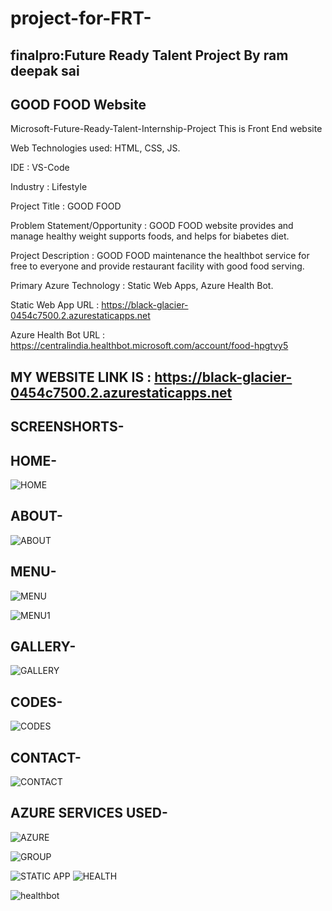 # project-for-FRT-
## finalpro:Future Ready Talent Project By ram deepak sai
##   GOOD FOOD Website

Microsoft-Future-Ready-Talent-Internship-Project This is Front End website

Web Technologies used: HTML, CSS, JS.

IDE           : VS-Code

Industry      : Lifestyle

Project Title : GOOD FOOD

Problem Statement/Opportunity : GOOD FOOD website provides and manage healthy weight supports foods, and helps for  biabetes  diet.

Project Description           : GOOD FOOD maintenance the healthbot service for free to everyone and provide restaurant facility with good food serving.

Primary Azure Technology      :  Static Web Apps, Azure Health Bot.

Static Web App URL : https://black-glacier-0454c7500.2.azurestaticapps.net

Azure Health Bot URL : https://centralindia.healthbot.microsoft.com/account/food-hpgtvy5



## MY WEBSITE LINK IS :  https://black-glacier-0454c7500.2.azurestaticapps.net
## SCREENSHORTS-
## HOME-

![HOME](https://user-images.githubusercontent.com/123452411/217706433-ba9ec4ae-9a78-4b30-9f93-12d0c8b12d2d.jpg)


## ABOUT-

![ABOUT](https://user-images.githubusercontent.com/123452411/217706465-88df5829-18bf-4e14-b1ed-0792b40002cb.jpg)


## MENU-
![MENU](https://user-images.githubusercontent.com/123452411/217706502-095740bc-4021-4d01-bea3-50c14264d858.jpg)


![MENU1](https://user-images.githubusercontent.com/123452411/217706520-953b0018-b18f-4720-9fef-d881c43b9c9d.jpg)



## GALLERY-

![GALLERY](https://user-images.githubusercontent.com/123452411/217706546-92a04617-f1ed-4bf9-a93d-2b5d50996909.jpg)



## CODES-

![CODES](https://user-images.githubusercontent.com/123452411/217706580-45556d61-4cb9-45ac-bdd0-22c743ffaf32.jpg)




## CONTACT-


![CONTACT](https://user-images.githubusercontent.com/123452411/217706609-e66de3ef-ebda-40f8-bd15-3e6c425150e4.jpg)



## AZURE SERVICES USED-
![AZURE](https://user-images.githubusercontent.com/123452411/217706646-65d7c422-be9e-415d-853a-991c661b14f8.jpg)

![GROUP](https://user-images.githubusercontent.com/123452411/217706676-cce52825-501b-4c78-82f5-93d3c59e86f8.jpg)

![STATIC APP](https://user-images.githubusercontent.com/123452411/217706729-0d58b80f-e238-4c08-b947-ecd97ca42f9e.jpg)
![HEALTH](https://user-images.githubusercontent.com/123452411/217706776-0046ba40-f74f-43fc-993c-90c2ab302488.jpg)


![healthbot](https://user-images.githubusercontent.com/123452411/217706796-a158b0b0-2237-4ac1-a21d-7f4d012b4179.jpg)

